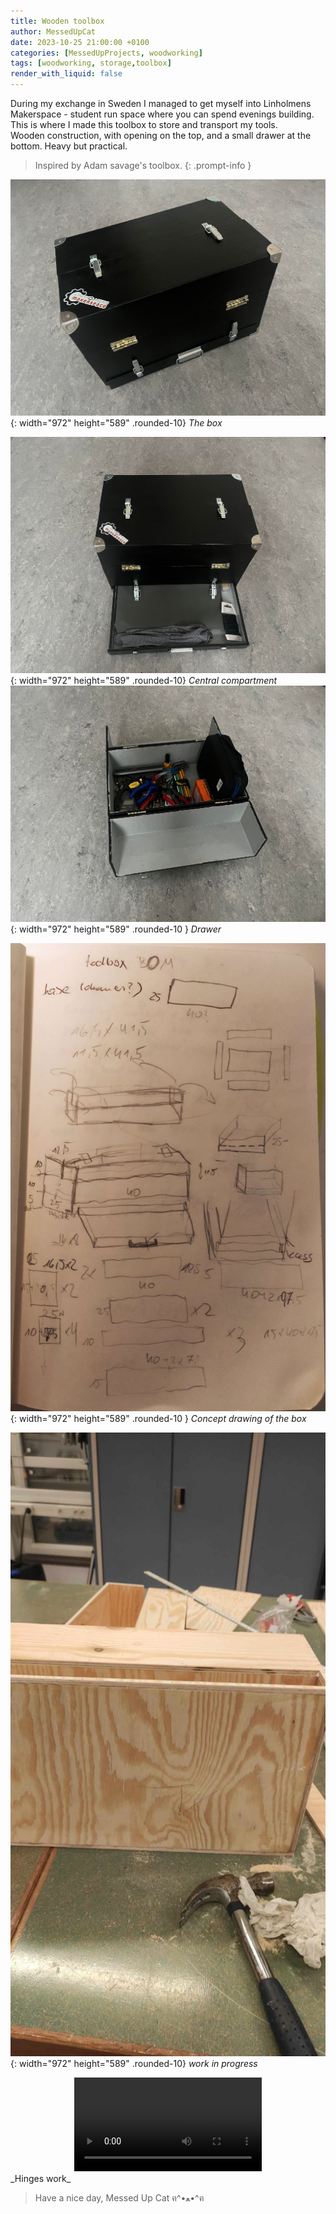 ```yaml
---
title: Wooden toolbox
author: MessedUpCat
date: 2023-10-25 21:00:00 +0100
categories: [MessedUpProjects, woodworking]
tags: [woodworking, storage,toolbox]
render_with_liquid: false
---
```


During my exchange in Sweden I managed to get myself into Linholmens Makerspace - student run space where you can spend evenings building. 
This is where I made this toolbox to store and transport my tools. <br>
Wooden construction, with opening on the top, and a small drawer at the bottom. Heavy but practical. 

>Inspired by Adam savage's toolbox.
{: .prompt-info }

![Desktop View](/assets/2023-10-25-Wooden-Toolbox/toolbox3.jpg){: width="972" height="589" .rounded-10}
_The box_

![Desktop View](/assets/2023-10-25-Wooden-Toolbox/toolbox1.jpg){: width="972" height="589" .rounded-10}
_Central compartment_
![Desktop View](/assets/2023-10-25-Wooden-Toolbox/toolbox2.jpg){: width="972" height="589" .rounded-10 }
_Drawer_

![Desktop View](/assets/2023-10-25-Wooden-Toolbox/Wooden-toolbox-drawing.jpg){: width="972" height="589" .rounded-10 }
_Concept drawing of the box_



![Desktop View](/assets/2023-10-25-Wooden-Toolbox/toolboxWIP.jpg){: width="972" height="589" .rounded-10}
_work in progress_
<center>
<video controls>
    <source src="/assets/2023-10-25-Wooden-Toolbox/toolbox-WIP-box.mp4" type="video/mp4">
</video>
</center>
_Hinges work_

>Have a nice day, Messed Up Cat ฅ^•ﻌ•^ฅ